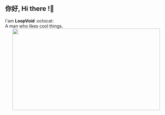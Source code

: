 ## 你好, Hi there !👋</b>
I'am **LoopVoid** :octocat:</br>
A man who likes cool things. </br>
<img align='right' src="https://media.giphy.com/media/26uf0fVN7k4glSdBS/giphy.gif" width="480" height="268">




<!--
**loopvoid/loopvoid** is a ✨ _special_ ✨ repository because its `README.md` (this file) appears on your GitHub profile.

Here are some ideas to get you started:

- 🔭 I’m currently working on ...
- 🌱 I’m currently learning ...
- 👯 I’m looking to collaborate on ...
- 🤔 I’m looking for help with ...
- 💬 Ask me about ...
- 📫 How to reach me: ...
- 😄 Pronouns: ...
- ⚡ Fun fact: ...
-->
